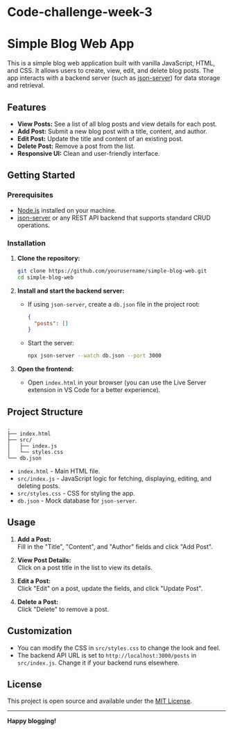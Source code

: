 # Code-challenge-week-3

# Simple Blog Web App

This is a simple blog web application built with vanilla JavaScript, HTML, and CSS. It allows users to create, view, edit, and delete blog posts. The app interacts with a backend server (such as [json-server](https://github.com/typicode/json-server)) for data storage and retrieval.

## Features

- **View Posts:** See a list of all blog posts and view details for each post.
- **Add Post:** Submit a new blog post with a title, content, and author.
- **Edit Post:** Update the title and content of an existing post.
- **Delete Post:** Remove a post from the list.
- **Responsive UI:** Clean and user-friendly interface.

## Getting Started

### Prerequisites

- [Node.js](https://nodejs.org/) installed on your machine.
- [json-server](https://github.com/typicode/json-server) or any REST API backend that supports standard CRUD operations.

### Installation

1. **Clone the repository:**
   ```bash
   git clone https://github.com/yourusername/simple-blog-web.git
   cd simple-blog-web
   ```

2. **Install and start the backend server:**
   - If using `json-server`, create a `db.json` file in the project root:
     ```json
     {
       "posts": []
     }
     ```
   - Start the server:
     ```bash
     npx json-server --watch db.json --port 3000
     ```

3. **Open the frontend:**
   - Open `index.html` in your browser (you can use the Live Server extension in VS Code for a better experience).

## Project Structure

```
.
├── index.html
├── src/
│   ├── index.js
│   └── styles.css
└── db.json
```

- `index.html` - Main HTML file.
- `src/index.js` - JavaScript logic for fetching, displaying, editing, and deleting posts.
- `src/styles.css` - CSS for styling the app.
- `db.json` - Mock database for `json-server`.

## Usage

1. **Add a Post:**  
   Fill in the "Title", "Content", and "Author" fields and click "Add Post".

2. **View Post Details:**  
   Click on a post title in the list to view its details.

3. **Edit a Post:**  
   Click "Edit" on a post, update the fields, and click "Update Post".

4. **Delete a Post:**  
   Click "Delete" to remove a post.

## Customization

- You can modify the CSS in `src/styles.css` to change the look and feel.
- The backend API URL is set to `http://localhost:3000/posts` in `src/index.js`. Change it if your backend runs elsewhere.

## License

This project is open source and available under the [MIT License](LICENSE).

---

**Happy blogging!**
